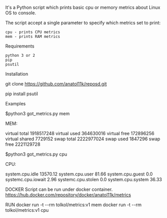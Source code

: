 It's a Python script which prints basic cpu or memory metrics about Linux OS to console.

The script accept a single parameter to specify which metrics set to print:

    cpu - prints CPU metrics
    mem - prints RAM metrics

Requirements

    python 3 or 2
    pip
    psutil

Installation

git clone https://github.com/anatol11k/reposd.git

pip install psutil

Examples

$python3 got_metrics.py mem

MEM:

virtual total 1918517248
virtual used 364630016
virtual free 172896256
virtual shared 7729152
swap total 2222977024
swap used 1847296
swap free 2221129728



$python3 got_metrics.py cpu

CPU:

system.cpu.idle 13570.12
system.cpu.user 81.66
system.cpu.guest 0.0
systemc.cpu.iowait 2.96
systemc.cpu.stolen 0.0
system.cpu.system 36.33


DOCKER
Script can be run under docker container.
https://hub.docker.com/repository/docker/anatol11k/metrics

RUN
docker run -t --rm tolkol/metrics:v1 mem
docker run -t --rm tolkol/metrics:v1 cpu

